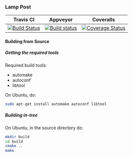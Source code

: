 ### Lamp Post

| Travis CI | Appveyor | Coveralls |
|:---:|:---:|:---:|
| [![Build Status](https://travis-ci.org/fairlight1337/LampPost.svg?branch=master)](https://travis-ci.org/fairlight1337/LampPost) | [![Build status](https://ci.appveyor.com/api/projects/status/hy51dcigae860x1d/branch/master?svg=true)](https://ci.appveyor.com/project/fairlight1337/lamppost/branch/master) | [![Coverage Status](https://coveralls.io/repos/github/fairlight1337/LampPost/badge.svg?branch=master&service=github)](https://coveralls.io/github/fairlight1337/LampPost?branch=master) |

#### Building from Source

##### Getting the required tools

Required build tools:
 * automake
 * autoconf
 * libtool

On Ubuntu, do:
```bash
sudo apt-get install automake autoconf libtool
```

##### Building in-tree

On Ubuntu, in the source directory do:
```bash
mkdir build
cd build
cmake ..
make
```
